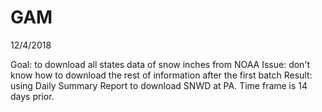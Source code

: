 # GAM

12/4/2018

Goal: to download all states data of snow inches from NOAA 
Issue: don't know how to download the rest of information after the first batch
Result: using Daily Summary Report to download SNWD at PA. Time frame is 14 days prior.
